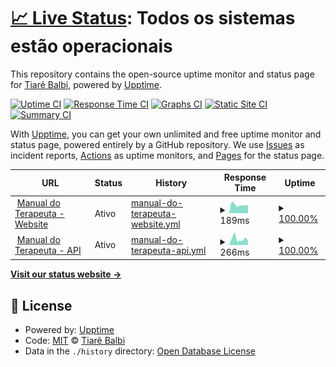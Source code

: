 # [📈 Live Status](https://monitor.manualdoterapeuta.com.br): <!--live status--> **Todos os sistemas estão operacionais**

This repository contains the open-source uptime monitor and status page for [Tiarê Balbi](https://tiarebalbi.com), powered by [Upptime](https://github.com/upptime/upptime).

[![Uptime CI](https://github.com/tiarebalbi/uptime-monitor/workflows/Uptime%20CI/badge.svg)](https://github.com/tiarebalbi/uptime-monitor/actions?query=workflow%3A%22Uptime+CI%22)
[![Response Time CI](https://github.com/tiarebalbi/uptime-monitor/workflows/Response%20Time%20CI/badge.svg)](https://github.com/tiarebalbi/uptime-monitor/actions?query=workflow%3A%22Response+Time+CI%22)
[![Graphs CI](https://github.com/tiarebalbi/uptime-monitor/workflows/Graphs%20CI/badge.svg)](https://github.com/tiarebalbi/uptime-monitor/actions?query=workflow%3A%22Graphs+CI%22)
[![Static Site CI](https://github.com/tiarebalbi/uptime-monitor/workflows/Static%20Site%20CI/badge.svg)](https://github.com/tiarebalbi/uptime-monitor/actions?query=workflow%3A%22Static+Site+CI%22)
[![Summary CI](https://github.com/tiarebalbi/uptime-monitor/workflows/Summary%20CI/badge.svg)](https://github.com/tiarebalbi/uptime-monitor/actions?query=workflow%3A%22Summary+CI%22)

With [Upptime](https://upptime.js.org), you can get your own unlimited and free uptime monitor and status page, powered entirely by a GitHub repository. We use [Issues](https://github.com/tiarebalbi/uptime-monitor/issues) as incident reports, [Actions](https://github.com/tiarebalbi/uptime-monitor/actions) as uptime monitors, and [Pages](https://monitor.manualdoterapeuta.com.br) for the status page.

<!--start: status pages-->
<!-- This summary is generated by Upptime (https://github.com/upptime/upptime) -->
<!-- Do not edit this manually, your changes will be overwritten -->
<!-- prettier-ignore -->
| URL | Status | History | Response Time | Uptime |
| --- | ------ | ------- | ------------- | ------ |
| <img alt="" src="https://icons.duckduckgo.com/ip3/portal.manualdoterapeuta.com.br.ico" height="13"> [Manual do Terapeuta - Website](https://portal.manualdoterapeuta.com.br/) | Ativo | [manual-do-terapeuta-website.yml](https://github.com/tiarebalbi/uptime-monitor/commits/HEAD/history/manual-do-terapeuta-website.yml) | <details><summary><img alt="Response time graph" src="./graphs/manual-do-terapeuta-website/response-time-week.png" height="20"> 189ms</summary><br><a href="https://monitor.manualdoterapeuta.com.br/history/manual-do-terapeuta-website"><img alt="Response time 253" src="https://img.shields.io/endpoint?url=https%3A%2F%2Fraw.githubusercontent.com%2Ftiarebalbi%2Fuptime-monitor%2FHEAD%2Fapi%2Fmanual-do-terapeuta-website%2Fresponse-time.json"></a><br><a href="https://monitor.manualdoterapeuta.com.br/history/manual-do-terapeuta-website"><img alt="24-hour response time 237" src="https://img.shields.io/endpoint?url=https%3A%2F%2Fraw.githubusercontent.com%2Ftiarebalbi%2Fuptime-monitor%2FHEAD%2Fapi%2Fmanual-do-terapeuta-website%2Fresponse-time-day.json"></a><br><a href="https://monitor.manualdoterapeuta.com.br/history/manual-do-terapeuta-website"><img alt="7-day response time 189" src="https://img.shields.io/endpoint?url=https%3A%2F%2Fraw.githubusercontent.com%2Ftiarebalbi%2Fuptime-monitor%2FHEAD%2Fapi%2Fmanual-do-terapeuta-website%2Fresponse-time-week.json"></a><br><a href="https://monitor.manualdoterapeuta.com.br/history/manual-do-terapeuta-website"><img alt="30-day response time 240" src="https://img.shields.io/endpoint?url=https%3A%2F%2Fraw.githubusercontent.com%2Ftiarebalbi%2Fuptime-monitor%2FHEAD%2Fapi%2Fmanual-do-terapeuta-website%2Fresponse-time-month.json"></a><br><a href="https://monitor.manualdoterapeuta.com.br/history/manual-do-terapeuta-website"><img alt="1-year response time 253" src="https://img.shields.io/endpoint?url=https%3A%2F%2Fraw.githubusercontent.com%2Ftiarebalbi%2Fuptime-monitor%2FHEAD%2Fapi%2Fmanual-do-terapeuta-website%2Fresponse-time-year.json"></a></details> | <details><summary><a href="https://monitor.manualdoterapeuta.com.br/history/manual-do-terapeuta-website">100.00%</a></summary><a href="https://monitor.manualdoterapeuta.com.br/history/manual-do-terapeuta-website"><img alt="All-time uptime 100.00%" src="https://img.shields.io/endpoint?url=https%3A%2F%2Fraw.githubusercontent.com%2Ftiarebalbi%2Fuptime-monitor%2FHEAD%2Fapi%2Fmanual-do-terapeuta-website%2Fuptime.json"></a><br><a href="https://monitor.manualdoterapeuta.com.br/history/manual-do-terapeuta-website"><img alt="24-hour uptime 100.00%" src="https://img.shields.io/endpoint?url=https%3A%2F%2Fraw.githubusercontent.com%2Ftiarebalbi%2Fuptime-monitor%2FHEAD%2Fapi%2Fmanual-do-terapeuta-website%2Fuptime-day.json"></a><br><a href="https://monitor.manualdoterapeuta.com.br/history/manual-do-terapeuta-website"><img alt="7-day uptime 100.00%" src="https://img.shields.io/endpoint?url=https%3A%2F%2Fraw.githubusercontent.com%2Ftiarebalbi%2Fuptime-monitor%2FHEAD%2Fapi%2Fmanual-do-terapeuta-website%2Fuptime-week.json"></a><br><a href="https://monitor.manualdoterapeuta.com.br/history/manual-do-terapeuta-website"><img alt="30-day uptime 100.00%" src="https://img.shields.io/endpoint?url=https%3A%2F%2Fraw.githubusercontent.com%2Ftiarebalbi%2Fuptime-monitor%2FHEAD%2Fapi%2Fmanual-do-terapeuta-website%2Fuptime-month.json"></a><br><a href="https://monitor.manualdoterapeuta.com.br/history/manual-do-terapeuta-website"><img alt="1-year uptime 100.00%" src="https://img.shields.io/endpoint?url=https%3A%2F%2Fraw.githubusercontent.com%2Ftiarebalbi%2Fuptime-monitor%2FHEAD%2Fapi%2Fmanual-do-terapeuta-website%2Fuptime-year.json"></a></details>
| <img alt="" src="https://icons.duckduckgo.com/ip3/api.manualdoterapeuta.com.br.ico" height="13"> [Manual do Terapeuta - API](https://api.manualdoterapeuta.com.br/actuator/info) | Ativo | [manual-do-terapeuta-api.yml](https://github.com/tiarebalbi/uptime-monitor/commits/HEAD/history/manual-do-terapeuta-api.yml) | <details><summary><img alt="Response time graph" src="./graphs/manual-do-terapeuta-api/response-time-week.png" height="20"> 266ms</summary><br><a href="https://monitor.manualdoterapeuta.com.br/history/manual-do-terapeuta-api"><img alt="Response time 278" src="https://img.shields.io/endpoint?url=https%3A%2F%2Fraw.githubusercontent.com%2Ftiarebalbi%2Fuptime-monitor%2FHEAD%2Fapi%2Fmanual-do-terapeuta-api%2Fresponse-time.json"></a><br><a href="https://monitor.manualdoterapeuta.com.br/history/manual-do-terapeuta-api"><img alt="24-hour response time 473" src="https://img.shields.io/endpoint?url=https%3A%2F%2Fraw.githubusercontent.com%2Ftiarebalbi%2Fuptime-monitor%2FHEAD%2Fapi%2Fmanual-do-terapeuta-api%2Fresponse-time-day.json"></a><br><a href="https://monitor.manualdoterapeuta.com.br/history/manual-do-terapeuta-api"><img alt="7-day response time 266" src="https://img.shields.io/endpoint?url=https%3A%2F%2Fraw.githubusercontent.com%2Ftiarebalbi%2Fuptime-monitor%2FHEAD%2Fapi%2Fmanual-do-terapeuta-api%2Fresponse-time-week.json"></a><br><a href="https://monitor.manualdoterapeuta.com.br/history/manual-do-terapeuta-api"><img alt="30-day response time 267" src="https://img.shields.io/endpoint?url=https%3A%2F%2Fraw.githubusercontent.com%2Ftiarebalbi%2Fuptime-monitor%2FHEAD%2Fapi%2Fmanual-do-terapeuta-api%2Fresponse-time-month.json"></a><br><a href="https://monitor.manualdoterapeuta.com.br/history/manual-do-terapeuta-api"><img alt="1-year response time 278" src="https://img.shields.io/endpoint?url=https%3A%2F%2Fraw.githubusercontent.com%2Ftiarebalbi%2Fuptime-monitor%2FHEAD%2Fapi%2Fmanual-do-terapeuta-api%2Fresponse-time-year.json"></a></details> | <details><summary><a href="https://monitor.manualdoterapeuta.com.br/history/manual-do-terapeuta-api">100.00%</a></summary><a href="https://monitor.manualdoterapeuta.com.br/history/manual-do-terapeuta-api"><img alt="All-time uptime 100.00%" src="https://img.shields.io/endpoint?url=https%3A%2F%2Fraw.githubusercontent.com%2Ftiarebalbi%2Fuptime-monitor%2FHEAD%2Fapi%2Fmanual-do-terapeuta-api%2Fuptime.json"></a><br><a href="https://monitor.manualdoterapeuta.com.br/history/manual-do-terapeuta-api"><img alt="24-hour uptime 100.00%" src="https://img.shields.io/endpoint?url=https%3A%2F%2Fraw.githubusercontent.com%2Ftiarebalbi%2Fuptime-monitor%2FHEAD%2Fapi%2Fmanual-do-terapeuta-api%2Fuptime-day.json"></a><br><a href="https://monitor.manualdoterapeuta.com.br/history/manual-do-terapeuta-api"><img alt="7-day uptime 100.00%" src="https://img.shields.io/endpoint?url=https%3A%2F%2Fraw.githubusercontent.com%2Ftiarebalbi%2Fuptime-monitor%2FHEAD%2Fapi%2Fmanual-do-terapeuta-api%2Fuptime-week.json"></a><br><a href="https://monitor.manualdoterapeuta.com.br/history/manual-do-terapeuta-api"><img alt="30-day uptime 100.00%" src="https://img.shields.io/endpoint?url=https%3A%2F%2Fraw.githubusercontent.com%2Ftiarebalbi%2Fuptime-monitor%2FHEAD%2Fapi%2Fmanual-do-terapeuta-api%2Fuptime-month.json"></a><br><a href="https://monitor.manualdoterapeuta.com.br/history/manual-do-terapeuta-api"><img alt="1-year uptime 100.00%" src="https://img.shields.io/endpoint?url=https%3A%2F%2Fraw.githubusercontent.com%2Ftiarebalbi%2Fuptime-monitor%2FHEAD%2Fapi%2Fmanual-do-terapeuta-api%2Fuptime-year.json"></a></details>

<!--end: status pages-->

[**Visit our status website →**](https://monitor.manualdoterapeuta.com.br)

## 📄 License

- Powered by: [Upptime](https://github.com/upptime/upptime)
- Code: [MIT](./LICENSE) © [Tiarê Balbi](https://tiarebalbi.com)
- Data in the `./history` directory: [Open Database License](https://opendatacommons.org/licenses/odbl/1-0/)
